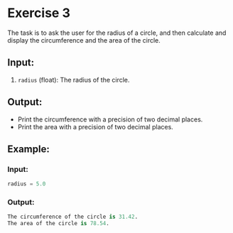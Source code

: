 # Exercise 3

The task is to ask the user for the radius of a circle, and then calculate and display the circumference and the area of the circle.

## Input:

1. `radius` (float): The radius of the circle.

## Output:

- Print the circumference with a precision of two decimal places.
- Print the area with a precision of two decimal places.

## Example:

### Input:

```python
radius = 5.0
```

### Output:

```python
The circumference of the circle is 31.42.
The area of the circle is 78.54.
```
